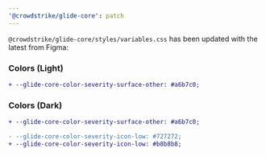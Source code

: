 ```yaml
---
'@crowdstrike/glide-core': patch
---
```


`@crowdstrike/glide-core/styles/variables.css` has been updated with the latest from Figma:

### Colors (Light)

```diff
+ --glide-core-color-severity-surface-other: #a6b7c0;
```

### Colors (Dark)

```diff
+ --glide-core-color-severity-surface-other: #a6b7c0;

- --glide-core-color-severity-icon-low: #727272;
+ --glide-core-color-severity-icon-low: #b8b8b8;
```
